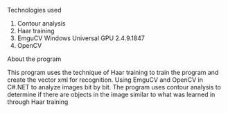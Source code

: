 Technologies used

1. Contour analysis
2. Haar training
3. EmguCV Windows Universal GPU 2.4.9.1847
4. OpenCV

About the program

This program uses the technique of Haar training to train the program and create the vector xml for recognition. Using EmguCV and OpenCV in C#.NET to analyze images bit by bit. The program uses contour analysis to determine if there are objects in the image similar to what was learned in through Haar training

